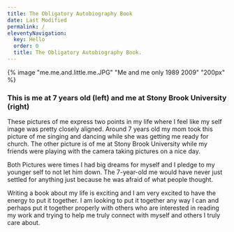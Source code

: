 ```yaml
---
title: The Obligatory Autobiography Book
date: Last Modified 
permalink: /
eleventyNavigation:
  key: Hello 
  order: 0
  title: The Obligatory Autobiography Book.
---
```




{% image "me.me.and.little.me.JPG" "Me and me only  1989 2009" "200px" %}

### This is me at 7 years old (left) and me at Stony Brook University (right)

These pictures of me express two points in my life where I feel like my self image was pretty closely aligned.  Around 7 years old my mom took this picture of me singing and dancing while she was getting me ready for church. The other picture is of me at Stony Brook University while my friends were playing with the camera taking pictures on a nice day. 

Both Pictures were times I had big dreams for myself and I pledge to my younger self to not let him down. The 7-year-old me would have never just settled for anything just because he was afraid of what people thought. 

Writing a book about my life is exciting and I am very excited to have the energy to put it together. I am looking to put it together any way I can and perhaps put it together properly with others who are interested in reading my work and trying to help me truly connect with myself and others I truly care about.




